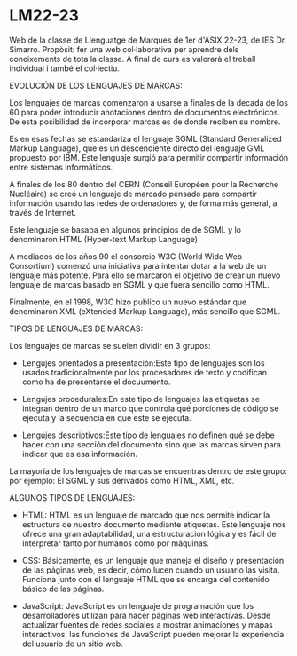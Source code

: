 # LM22-23
Web de la classe de Llenguatge de Marques de 1er d'ASIX 22-23, de IES Dr. Simarro.
Propòsit: fer una web col·laborativa per aprendre dels coneixements de tota la classe.
A final de curs es valorarà el treball individual i també el col·lectiu.

EVOLUCIÓN DE LOS LENGUAJES DE MARCAS:

Los lenguajes de marcas comenzaron a usarse a finales de la decada de los 60 para poder introducir anotaciones dentro de documentos electrónicos. De esta posibilidad de incorporar marcas es de donde reciben su nombre.

Es en esas fechas se estandariza el lenguaje SGML (Standard Generalized Markup Language), que es un descendiente directo del lenguaje GML propuesto por IBM. Este lenguaje surgió para permitir compartir información entre sistemas informáticos.

A finales de los 80 dentro del CERN (Conseil Européen pour la Recherche Nucléaire) se creó un lenguaje de marcado pensado para compartir información usando las redes de ordenadores y, de forma más general, a través de Internet.

Este lenguaje se basaba en algunos principios de de SGML y lo denominaron HTML (Hyper-text Markup Language)

A mediados de los años 90 el consorcio W3C (World Wide Web Consortium) comenzó una iniciativa para intentar dotar a la web de un lenguaje más potente. Para ello se marcaron el objetivo de crear un nuevo lenguaje de marcas basado en SGML y que fuera sencillo como HTML.

Finalmente, en el 1998, W3C hizo publico un nuevo estándar que denominaron XML (eXtended Markup Language), más sencillo que SGML.

TIPOS DE LENGUAJES DE MARCAS:

Los lenguajes de marcas se suelen dividir en 3 grupos:

- Lengujes orientados a presentación:Este tipo de lenguajes son los usados tradicionalmente por los procesadores de texto y codifican como ha de presentarse el docuumento.

- Lengujes procedurales:En este tipo de lenguajes las etiquetas se integran dentro de un marco que controla qué porciones de código se ejecuta y la secuencia en que este se ejecuta.

- Lengujes descriptivos:Este tipo de lenguajes no definen qué se debe hacer con una sección del documento sino que las marcas sirven para indicar que es esa información.

La mayoría de los lenguajes de marcas se encuentras dentro de este grupo: por ejemplo: El SGML y sus derivados como HTML, XML, etc.

ALGUNOS TIPOS DE LENGUAJES:

- HTML:
HTML es un lenguaje de marcado que nos permite indicar la estructura de nuestro documento mediante etiquetas. Este lenguaje nos ofrece una gran adaptabilidad, una estructuración lógica y es fácil de interpretar tanto por humanos como por máquinas.



- CSS:
Básicamente, es un lenguaje que maneja el diseño y presentación de las páginas web, es decir, cómo lucen cuando un usuario las visita. Funciona junto con el lenguaje HTML que se encarga del contenido básico de las páginas.



- JavaScript:
JavaScript es un lenguaje de programación que los desarrolladores utilizan para hacer páginas web interactivas. Desde actualizar fuentes de redes sociales a mostrar animaciones y mapas interactivos, las funciones de JavaScript pueden mejorar la experiencia del usuario de un sitio web.


